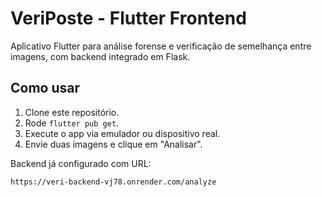 
# VeriPoste - Flutter Frontend

Aplicativo Flutter para análise forense e verificação de semelhança entre imagens, com backend integrado em Flask.

## Como usar

1. Clone este repositório.
2. Rode `flutter pub get`.
3. Execute o app via emulador ou dispositivo real.
4. Envie duas imagens e clique em "Analisar".

Backend já configurado com URL:
```
https://veri-backend-vj78.onrender.com/analyze
```

